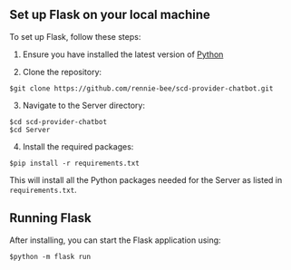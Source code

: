 ## Set up Flask on your local machine

To set up Flask, follow these steps:

1. Ensure you have installed the latest version of [Python](https://www.python.org/downloads/)

2. Clone the repository:
```shell 
$git clone https://github.com/rennie-bee/scd-provider-chatbot.git
```

3. Navigate to the Server directory:
```shell
$cd scd-provider-chatbot
$cd Server
```

4. Install the required packages:
```shell
$pip install -r requirements.txt
```
This will install all the Python packages needed for the Server as listed in `requirements.txt`.

## Running Flask
After installing, you can start the Flask application using:
```shell
$python -m flask run
```